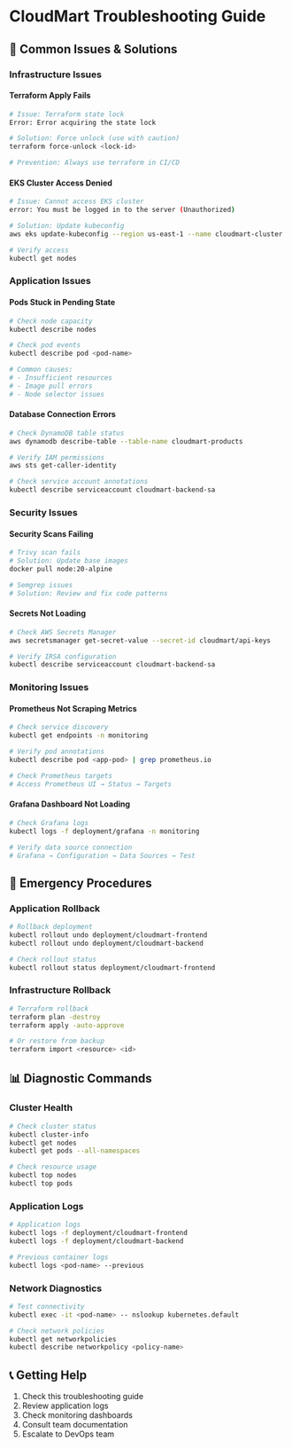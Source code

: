 # CloudMart Troubleshooting Guide

## 🔧 **Common Issues & Solutions**

### **Infrastructure Issues**

#### Terraform Apply Fails
```bash
# Issue: Terraform state lock
Error: Error acquiring the state lock

# Solution: Force unlock (use with caution)
terraform force-unlock <lock-id>

# Prevention: Always use terraform in CI/CD
```

#### EKS Cluster Access Denied
```bash
# Issue: Cannot access EKS cluster
error: You must be logged in to the server (Unauthorized)

# Solution: Update kubeconfig
aws eks update-kubeconfig --region us-east-1 --name cloudmart-cluster

# Verify access
kubectl get nodes
```

### **Application Issues**

#### Pods Stuck in Pending State
```bash
# Check node capacity
kubectl describe nodes

# Check pod events
kubectl describe pod <pod-name>

# Common causes:
# - Insufficient resources
# - Image pull errors
# - Node selector issues
```

#### Database Connection Errors
```bash
# Check DynamoDB table status
aws dynamodb describe-table --table-name cloudmart-products

# Verify IAM permissions
aws sts get-caller-identity

# Check service account annotations
kubectl describe serviceaccount cloudmart-backend-sa
```

### **Security Issues**

#### Security Scans Failing
```bash
# Trivy scan fails
# Solution: Update base images
docker pull node:20-alpine

# Semgrep issues
# Solution: Review and fix code patterns
```

#### Secrets Not Loading
```bash
# Check AWS Secrets Manager
aws secretsmanager get-secret-value --secret-id cloudmart/api-keys

# Verify IRSA configuration
kubectl describe serviceaccount cloudmart-backend-sa
```

### **Monitoring Issues**

#### Prometheus Not Scraping Metrics
```bash
# Check service discovery
kubectl get endpoints -n monitoring

# Verify pod annotations
kubectl describe pod <app-pod> | grep prometheus.io

# Check Prometheus targets
# Access Prometheus UI → Status → Targets
```

#### Grafana Dashboard Not Loading
```bash
# Check Grafana logs
kubectl logs -f deployment/grafana -n monitoring

# Verify data source connection
# Grafana → Configuration → Data Sources → Test
```

## 🚨 **Emergency Procedures**

### **Application Rollback**
```bash
# Rollback deployment
kubectl rollout undo deployment/cloudmart-frontend
kubectl rollout undo deployment/cloudmart-backend

# Check rollout status
kubectl rollout status deployment/cloudmart-frontend
```

### **Infrastructure Rollback**
```bash
# Terraform rollback
terraform plan -destroy
terraform apply -auto-approve

# Or restore from backup
terraform import <resource> <id>
```

## 📊 **Diagnostic Commands**

### **Cluster Health**
```bash
# Check cluster status
kubectl cluster-info
kubectl get nodes
kubectl get pods --all-namespaces

# Check resource usage
kubectl top nodes
kubectl top pods
```

### **Application Logs**
```bash
# Application logs
kubectl logs -f deployment/cloudmart-frontend
kubectl logs -f deployment/cloudmart-backend

# Previous container logs
kubectl logs <pod-name> --previous
```

### **Network Diagnostics**
```bash
# Test connectivity
kubectl exec -it <pod-name> -- nslookup kubernetes.default

# Check network policies
kubectl get networkpolicies
kubectl describe networkpolicy <policy-name>
```

## 📞 **Getting Help**

1. Check this troubleshooting guide
2. Review application logs
3. Check monitoring dashboards
4. Consult team documentation
5. Escalate to DevOps team
